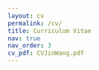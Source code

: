 ```yaml
---
layout: cv
permalink: /cv/
title: Curriculum Vitae
nav: true
nav_order: 3
cv_pdf: CVJinWang.pdf
---
```

